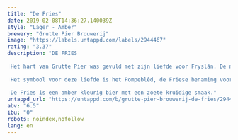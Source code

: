 ```yaml
---
title: "De Fries"
date: 2019-02-08T14:36:27.140039Z
style: "Lager - Amber"
brewery: "Grutte Pier Brouwerij"
image: "https://labels.untappd.com/labels/2944467"
rating: "3.37"
description: "DE FRIES  Het hart van Grutte Pier was gevuld met zijn liefde voor Fryslân. De natuur, de mensen, de rust en de ruimte. Dit was hem zoveel waard dat hij hier de strijd voor aanging. Vechten voor het behoud van dit mooie Fryslân. Meer dan 500 jaar later is Fryslân veranderd maar nog steeds vult het vele harten.   Het symbool voor deze liefde is het Pompeblêd, de Friese benaming voor het blad van de gele plomp, ofwel het plompeblad. Normaal groen, maar rood op de Friese vlag vanwege de kleur van de bloem of misschien ook wel vanwege de kleur van alle Friese harten.  De Fries is een amber kleurig bier met een zoete kruidige smaak."
untappd_url: "https://untappd.com/b/grutte-pier-brouwerij-de-fries/2944467"
abv: "6.5"
ibu: "0"
robots: noindex,nofollow
lang: en
---
```

